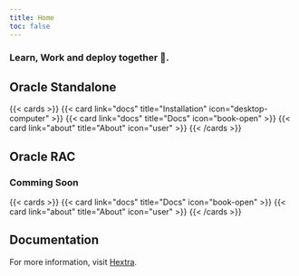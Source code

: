 ```yaml
---
title: Home
toc: false
---
```




### Learn, Work and deploy together 💖.

## Oracle Standalone

{{< cards >}}
  {{< card link="docs" title="Installation" icon="desktop-computer" >}}
   {{< card link="docs" title="Docs" icon="book-open" >}}
  {{< card link="about" title="About" icon="user" >}}
{{< /cards >}}


## Oracle RAC
### Comming Soon

{{< cards >}}
  {{< card link="docs" title="Docs" icon="book-open" >}}
  {{< card link="about" title="About" icon="user" >}}
{{< /cards >}}

## Documentation

For more information, visit [Hextra](https://imfing.github.io/hextra).

